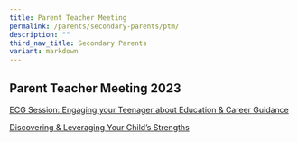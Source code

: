 ```yaml
---
title: Parent Teacher Meeting
permalink: /parents/secondary-parents/ptm/
description: ""
third_nav_title: Secondary Parents
variant: markdown
---
```

## Parent Teacher Meeting 2023

[ECG Session: Engaging your Teenager about Education & Career Guidance](https://drive.google.com/file/d/1IKK5cMdBcgC1wSqi1dnAnHJGRdQgfVwG/view)

[Discovering & Leveraging Your Child’s Strengths](https://drive.google.com/file/d/1yYzHsq0Zep_ZJFQ2PRKOAu3glRe2zJ0x/view?usp=share_link)